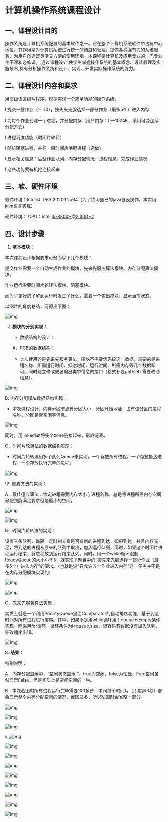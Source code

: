 # **计算机操作系统课程设计**

## 一、**课程设计目的**

操作系统是计算机系统配置的基本软件之一。它在整个计算机系统软件中占有中心地位。其作用是对计算机系统进行统一的调度和管理，提供各种强有力的系统服务，为用户创造既灵活又方便的使用环境。本课程是计算机及应用专业的一门专业主干课和必修课。
   通过课程设计,使学生掌握操作系统的基本概念、设计原理及实施技术,具有分析操作系统和设计、实现、开发实际操作系统的能力。

## **二、课程设计内容和要求**

用高级语言编写程序，模拟实现一个简单功能的操作系统。

l 提交一批作业（>=10），按先来先服选择一部分作业（最多5个）进入内存

l 为每个作业创建一个进程，并分配内存（用户内存：0—1024K，采用可变连续分配方式）

l 进程调度功能（时间片轮转）

l 随机阻塞进程，并在一段时间后唤醒进程（选做）

l 显示相关信息：后备作业队列、内存分配情况、进程信息、完成作业情况

l 这些功能要有机地连接起来

## **三、软、硬件环境**

软件环境：IntelliJ IDEA 2020.1.1 x64（为了练习自己的java链表操作，本次用java语言实现）

硬件环境： CPU：Intel [i5-8300H@2.30GHz](mailto:i5-8300H@2.30GHz)

## **四、设计步骤**

1. **基本模块：**

  本次课程设计根据要求可分为以下几个模块：

提交作业需要一个自动生成作业的模块、先来先服务算法模块、内存分配算法模块。

作业运行需要时间片轮转法模块、阻塞模块。

而为了更好的了解到运行时发生了什么，需要一个输出模块，显示当前状态。

以图片的角度总结，可得出下图：

![img](file:///C:/Users/liang/AppData/Local/Temp/msohtmlclip1/01/clip_image006.gif)

2. **模块的分别实现：**

   * 数据结构的设计：

   A．PCB的数据结构：

   * 本次使用的是先来先服务算法，所以不需要优先级这一数据，需要的是进程名称、所需运行时间、抵达时间、运行时间、所需内存等几个数据即可。同时建立修改或者输出类中信息的接口（格式都是get/set+需要改动信息）。


![img](file:///C:/Users/liang/AppData/Local/Temp/msohtmlclip1/01/clip_image008.gif)

   B.  内存分配模块数据结构实现：

   * 本次课程设计，内存分区节点有分区大小、分区开始地址、占有该分区的进程名称、分区是否空闲等信息。

![img](file:///C:/Users/liang/AppData/Local/Temp/msohtmlclip1/01/clip_image010.gif)

   同时，用linkedlist将多个zone链接起来，形成链表。

   C．时间片轮转法的数据结构实现：

   * 时间片轮转法用多个队列Queue来实现，一个存放所有进程，一个存放抵达进程、一个存放执行完毕的进程。

![img](file:///C:/Users/liang/AppData/Local/Temp/msohtmlclip1/01/clip_image012.gif)

\2. 重要方法的实现：

A．最佳适应算法：给定进程需要内存大小与进程名称，总是将进程所需内存空间分配到能满足要求但是最小的空间。

![img](file:///C:/Users/liang/AppData/Local/Temp/msohtmlclip1/01/clip_image014.gif)

![img](file:///C:/Users/liang/AppData/Local/Temp/msohtmlclip1/01/clip_image016.gif)

B．时间片轮转法的实现：

 设置三条队列，每隔一定时刻查看是否有新的进程到达，如果到达，并且内存充足，将到达的进程从原来的队列中取出，加入运行队列，同时，如果这个时间片进程运行结束，将进程放到运行结束队列。同时，用一个while循环限制ReadyQueue的大小小于5，就实现了题目中的“按先来先服选择一部分作业（最多5个）进入内存”的要求。（也就是说“只允许五个作业进入内存”这一任务并不是在内存分配模块实现的）

![img](file:///C:/Users/liang/AppData/Local/Temp/msohtmlclip1/01/clip_image018.gif)

 

![img](file:///C:/Users/liang/AppData/Local/Temp/msohtmlclip1/01/clip_image020.gif)

C．先来先服务算法实现：

实质上就是一个利用PriorityQueue里面Comparator的自动排序功能，基于到达时间对所有进程进行排序。其中，如果不是用while循环用！queue.isEmpty条件实现，而采用for循环，循环条件为i<queue.size，很容易有数据没有加入队列，导致程序出错。

![img](file:///C:/Users/liang/AppData/Local/Temp/msohtmlclip1/01/clip_image022.gif)

**3.** **结果：**

特别说明：

A．内存分配显示中，“空闲状态显示 ”，true为空闲，false为忙碌，Free空间虽然显示False，但是实质上是空闲空间的一种。

B．本次截图时所有进程运行完毕需要100多秒，中间每个时间片（即每隔3秒）都会显示整个内存分配空间的情况，截图过多，所以贴图时会省略一部分。

![img](file:///C:/Users/liang/AppData/Local/Temp/msohtmlclip1/01/clip_image024.gif)

![img](file:///C:/Users/liang/AppData/Local/Temp/msohtmlclip1/01/clip_image026.gif)

![img](file:///C:/Users/liang/AppData/Local/Temp/msohtmlclip1/01/clip_image028.gif)

v ![img](file:///C:/Users/liang/AppData/Local/Temp/msohtmlclip1/01/clip_image030.gif)

![img](file:///C:/Users/liang/AppData/Local/Temp/msohtmlclip1/01/clip_image032.gif)

![img](file:///C:/Users/liang/AppData/Local/Temp/msohtmlclip1/01/clip_image034.gif)

![img](file:///C:/Users/liang/AppData/Local/Temp/msohtmlclip1/01/clip_image036.gif)

![img](file:///C:/Users/liang/AppData/Local/Temp/msohtmlclip1/01/clip_image038.gif)

![img](file:///C:/Users/liang/AppData/Local/Temp/msohtmlclip1/01/clip_image040.gif)

![img](file:///C:/Users/liang/AppData/Local/Temp/msohtmlclip1/01/clip_image042.gif)

![img](file:///C:/Users/liang/AppData/Local/Temp/msohtmlclip1/01/clip_image044.gif)

![img](file:///C:/Users/liang/AppData/Local/Temp/msohtmlclip1/01/clip_image046.gif)